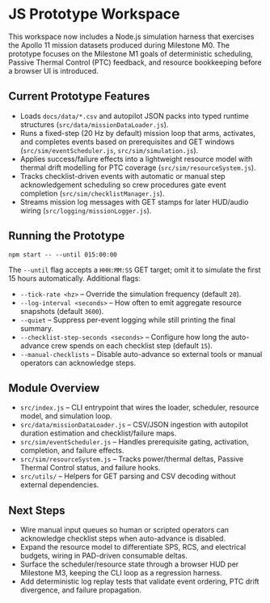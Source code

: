 # JS Prototype Workspace

This workspace now includes a Node.js simulation harness that exercises the Apollo 11 mission datasets produced during Milestone M0. The prototype focuses on the Milestone M1 goals of deterministic scheduling, Passive Thermal Control (PTC) feedback, and resource bookkeeping before a browser UI is introduced.

## Current Prototype Features
- Loads `docs/data/*.csv` and autopilot JSON packs into typed runtime structures (`src/data/missionDataLoader.js`).
- Runs a fixed-step (20 Hz by default) mission loop that arms, activates, and completes events based on prerequisites and GET windows (`src/sim/eventScheduler.js`, `src/sim/simulation.js`).
- Applies success/failure effects into a lightweight resource model with thermal drift modelling for PTC coverage (`src/sim/resourceSystem.js`).
- Tracks checklist-driven events with automatic or manual step acknowledgement scheduling so crew procedures gate event completion (`src/sim/checklistManager.js`).
- Streams mission log messages with GET stamps for later HUD/audio wiring (`src/logging/missionLogger.js`).

## Running the Prototype
```
npm start -- --until 015:00:00
```

The `--until` flag accepts a `HHH:MM:SS` GET target; omit it to simulate the first 15 hours automatically. Additional flags:
- `--tick-rate <hz>` – Override the simulation frequency (default `20`).
- `--log-interval <seconds>` – How often to emit aggregate resource snapshots (default `3600`).
- `--quiet` – Suppress per-event logging while still printing the final summary.
- `--checklist-step-seconds <seconds>` – Configure how long the auto-advance crew spends on each checklist step (default `15`).
- `--manual-checklists` – Disable auto-advance so external tools or manual operators can acknowledge steps.

## Module Overview
- `src/index.js` – CLI entrypoint that wires the loader, scheduler, resource model, and simulation loop.
- `src/data/missionDataLoader.js` – CSV/JSON ingestion with autopilot duration estimation and checklist/failure maps.
- `src/sim/eventScheduler.js` – Handles prerequisite gating, activation, completion, and failure effects.
- `src/sim/resourceSystem.js` – Tracks power/thermal deltas, Passive Thermal Control status, and failure hooks.
- `src/utils/` – Helpers for GET parsing and CSV decoding without external dependencies.

## Next Steps
- Wire manual input queues so human or scripted operators can acknowledge checklist steps when auto-advance is disabled.
- Expand the resource model to differentiate SPS, RCS, and electrical budgets, wiring in PAD-driven consumable deltas.
- Surface the scheduler/resource state through a browser HUD per Milestone M3, keeping the CLI loop as a regression harness.
- Add deterministic log replay tests that validate event ordering, PTC drift divergence, and failure propagation.
